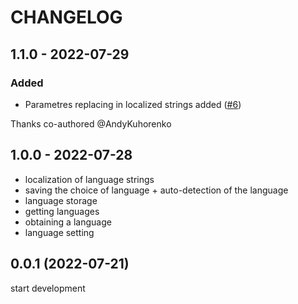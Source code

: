 # CHANGELOG

## 1.1.0 - 2022-07-29

### Added

- Parametres replacing in localized strings added ([#6](https://github.com/LeadrateMSK/lieu/pull/6))

Thanks co-authored @AndyKuhorenko

## 1.0.0 - 2022-07-28

- localization of language strings
- saving the choice of language + auto-detection of the language
- language storage
- getting languages
- obtaining a language
- language setting

## 0.0.1 (2022-07-21)

start development
